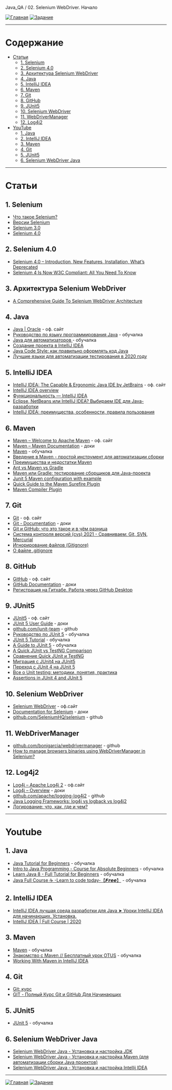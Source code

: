 Java_QA / 02. Selenium WebDriver. Начало

[![Главная](https://img.shields.io/badge/-Главная-aaccee)](README.md)
[![Задание](https://img.shields.io/badge/-Задание-99ffee)](3.%20Задание.md)

***

# Содержание

* [Статьи](#статьи)
  * [1. Selenium](#1-selenium)
  * [2. Selenium 4.0](#2-selenium-40)
  * [3. Архитектура Selenium WebDriver](#3-архитектура-selenium-webdriver)
  * [4. Java](#4-java)
  * [5. IntelliJ IDEA](#5-intellij-idea)
  * [6. Maven](#6-maven)
  * [7. Git](#7-git)
  * [8. GitHub](#8-github)
  * [9. JUnit5](#9-junit5)
  * [10. Selenium WebDriver](#10-selenium-webdriver)
  * [11. WebDriverManager](#11-webdrivermanager)
  * [12. Log4j2](#12-log4j2)
* [YouTube](#youtube)
  * [1. Java](#1-java)
  * [2. IntelliJ IDEA](#2-intellij-idea)
  * [3. Maven](#3-maven)
  * [4. Git](#4-git)
  * [5. JUnit5](#5-junit5)
  * [6. Selenium WebDriver Java](#6-selenium-webdriver-java)

***

# Статьи

## 1. Selenium

* [Что такое Selenium?](https://www.software-testing.ru/library/testing/functional-testing/1737-what-is-selenium)
* [Версии Selenium](https://www.perfecto.io/blog/selenium-latest-version-selenium-releases)
* [Selenium 3.0](https://seleniumhq.wordpress.com/2016/10/13/selenium-3-0-out-now/)
* [Selenium 4.0](https://habr.com/ru/company/otus/blog/452198/)

## 2. Selenium 4.0

* [Selenium 4.0 – Introduction, New Features, Installation, What’s Deprecated](https://www.softwaretestingmaterial.com/selenium-4/)
* [Selenium 4 Is Now W3C Compliant: All You Need To Know](https://www.lambdatest.com/blog/selenium4-w3c-webdriver-protocol/)

## 3. Архитектура Selenium WebDriver

* [A Comprehensive Guide To Selenium WebDriver Architecture](https://medium.com/edureka/selenium-webdriver-architecture-565e2db26dd5)

## 4. Java

* [Java | Oracle](https://www.java.com/ru/) - оф. сайт
* [Руководство по языку программирования Java](https://metanit.com/java/tutorial/) - обучалка
* [Java для автоматизаторов ](https://comaqa.gitbook.io/java-automation/) - обучалка
* [Создание проекта в IntelliJ IDEA](https://javarush.ru/groups/posts/intellij-idea)
* [Java Code Style: как правильно оформлять код Java](https://skillbox.ru/media/base/java_code_style_kak_pravilno_oformlyat_kod_java/)
* [Лучшие языки для автоматизации тестирования в 2020 году](https://itproger.com/news/luchshie-yaziki-dlya-avtomatizatsii-testirovaniya-v-2020-godu)

## 5. IntelliJ IDEA

* [IntelliJ IDEA: The Capable & Ergonomic Java IDE by JetBrains](https://www.jetbrains.com/idea/) - оф. сайт
* [IntelliJ IDEA overview](https://www.jetbrains.com/help/idea/discover-intellij-idea.html)
* [Функциональность — IntelliJ IDEA](https://www.jetbrains.com/ru-ru/idea/features/)
* [Eclipse, NetBeans или IntelliJ IDEA? Выбираем IDE для Java-разработки](https://javarush.ru/groups/posts/1642-eclipse-netbeans-ili-intellij-idea-vihbiraem-ide-dlja-java-razrabotki)
* [IntelliJ IDEA: преимущества, особенности, правила пользования](https://bayguzin.ru/main/uroki/soft/programma-intellij-idea-preimushchestva-osobennosti-pravila-polzovaniya.html)

## 6. Maven

* [Maven – Welcome to Apache Maven](https://maven.apache.org/) - оф. сайт
* [Maven – Maven Documentation](https://maven.apache.org/guides/index.html) - доки
* [Maven](https://www.jetbrains.com/help/idea/maven-support.html) - обучалка
* [Введение в Maven - простой инструмент для автоматизации сборки ](https://itgap.ru/post/vvedenie-v-maven)
* [Преимущества и недостатки Maven](https://www.examclouds.com/ru/java/java-core-russian/maven)
* [Ant vs Maven vs Gradle](https://www.baeldung.com/ant-maven-gradle)
* [Maven или Gradle: тестирование сборщиков для Java-проекта](https://otus.ru/nest/post/246/)
* [Junit 5 Maven configuration with example](https://javabydeveloper.com/junit-5-maven-example/)
* [Quick Guide to the Maven Surefire Plugin](https://www.baeldung.com/maven-surefire-plugin)
* [Maven Compiler Plugin](https://www.baeldung.com/maven-compiler-plugin)

## 7. Git

* [Git](https://git-scm.com/) - оф. сайт
* [Git - Documentation](https://git-scm.com/doc) - доки
* [Git и GitHub: что это такое и в чём разница](https://tproger.ru/translations/difference-between-git-and-github/)
* [Система контроля версий (cvs) 2021 - Сравниваем: Git, SVN, Mercurial](https://biz30.timedoctor.com/ru/c%D0%B8%D1%81%D1%82%D0%B5%D0%BC%D0%B0-%D0%BA%D0%BE%D0%BD%D1%82%D1%80%D0%BE%D0%BB%D1%8F-%D0%B2%D0%B5%D1%80%D1%81%D0%B8%D0%B9/)
* [Игнорирование файлов (Gitignore)](https://ru.hexlet.io/courses/intro_to_git/lessons/gitignore/theory_unit)
* [О файле .gitignore](https://tyapk.ru/blog/post/gitignore)

## 8. GitHub

* [GitHub](https://github.com/) - оф. сайт
* [GitHub Documentation](https://docs.github.com/en) - доки
* [Регистрация на Гитхабе. Работа через GitHub Desktop](https://htmlacademy.ru/blog/boost/tools/register-on-github-work-with-github-desktop)

## 9. JUnit5

* [JUnit5](https://junit5/) - оф. сайт
* [JUnit 5 User Guide](https://junit.org/junit5/docs/current/user-guide/) - доки
* [github.com/junit-team](https://github.com/junit-team) - github
* [Руководство по JUnit 5](https://www.codeflow.site/ru/article/junit-5) - обучалка
* [JUnit 5 Tutorial](https://github.com/howtoprogram/junit5-tutorial) - обучалка
* [A Guide to JUnit 5](https://www.baeldung.com/junit-5) - обучалка
* [A Quick JUnit vs TestNG Comparison](https://www.baeldung.com/junit-vs-testng)
* [Сравнение Quick JUnit и TestNG](https://www.codeflow.site/ru/article/junit-vs-testng)
* [Миграция с JUnit4 на JUnit5](https://topjava.ru/blog/migratsiya-s-junit4-na-junit5)
* [Переход с JUnit 4 на JUnit 5](https://www.codeflow.site/ru/article/junit-5-migration)
* [Все о Unit testing: методики, понятия, практика](https://javarush.ru/groups/posts/2500-vse-o-unit-testing-metodiki-ponjatija-praktika)
* [Assertions in JUnit 4 and JUnit 5 ](https://www.baeldung.com/junit-assertions)

## 10. Selenium WebDriver

* [Selenium WebDriver](https://www.selenium.dev/) - оф.сайт
* [Documentation for Selenium](https://www.selenium.dev/documentation/en/getting_started/quick/) - доки
* [github.com/SeleniumHQ/selenium](https://github.com/SeleniumHQ/selenium) - github

## 11. WebDriverManager

* [github.com/bonigarcia/webdrivermanager](https://github.com/bonigarcia/webdrivermanager) - github
* [How to manage browsers binaries using WebDriverManager in Selenium?](https://www.toolsqa.com/selenium-webdriver/webdrivermanager/)

## 12. Log4j2

* [Log4j – Apache Log4j 2](https://logging.apache.org/log4j/2.x/index.html) - оф.сайт
* [Log4j – Overview](https://logging.apache.org/log4j/2.x/manual/index.html) - доки
* [github.com/apache/logging-log4j2](https://github.com/apache/logging-log4j2) - github
* [Java Logging Frameworks: log4j vs logback vs log4j2 ](https://stackify.com/compare-java-logging-frameworks/)
* [Логирование: что, как, где и чем?](https://javarush.ru/groups/posts/2388-logirovanie-chto-kak-gde-i-chem)

***

# Youtube

## 1. Java

* [Java Tutorial for Beginners](https://www.youtube.com/watch?v=eIrMbAQSU34&ab_channel=ProgrammingwithMosh) - обучалка
* [Intro to Java Programming - Course for Absolute Beginners](https://www.youtube.com/watch?v=GoXwIVyNvX0&ab_channel=freeCodeCamp.org) - обучалка
* [Learn Java 8 - Full Tutorial for Beginners](https://www.youtube.com/watch?v=grEKMHGYyns&ab_channel=freeCodeCamp.org) - обучалка
* [Java Full Course ☕ -Learn to code today-【𝙁𝙧𝙚𝙚】](https://www.youtube.com/watch?v=xk4_1vDrzzo&ab_channel=BroCode) - обучалка

## 2. IntelliJ IDEA

* [IntelliJ IDEA лучшая среда разработки для Java ➤ Уроки IntelliJ IDEA для начинающих. Установка.](https://www.youtube.com/watch?v=hQbwxjoyGXw&ab_channel=ITVDN)
* [IntelliJ IDEA | Full Course | 2020](https://www.youtube.com/watch?v=yefmcX57Eyg&ab_channel=Amigoscode)

## 3. Maven

* [Maven](https://www.youtube.com/playlist?list=PLnh8EajVFTl5fusY9MRBEOoLjbv8Trms5) - обучалка
* [Знакомство с Maven // Бесплатный урок OTUS](https://www.youtube.com/watch?v=Sm6QooVMt6k&ab_channel=OTUS%D0%9E%D0%BD%D0%BB%D0%B0%D0%B9%D0%BD-%D0%BE%D0%B1%D1%80%D0%B0%D0%B7%D0%BE%D0%B2%D0%B0%D0%BD%D0%B8%D0%B5) - обучалка
* [Working With Maven in IntelliJ IDEA](https://www.youtube.com/watch?v=pt3uB0sd5kY&ab_channel=IntelliJIDEAbyJetBrains)

## 4. Git

* [Git: курс](https://www.youtube.com/playlist?list=PLDyvV36pndZFHXjXuwA_NywNrVQO0aQqb)
* [GIT - Полный Курс Git и GitHub Для Начинающих](https://www.youtube.com/watch?v=O00FTZDxD0o&ab_channel=BogdanStashchuk)

## 5. JUnit5

* [JUnit 5](https://www.youtube.com/playlist?list=PLnh8EajVFTl5AqvBosxUefReW4nC35P0x) - обучалка

## 6. Selenium WebDriver Java

* [Selenium WebDriver Java - Установка и настройка JDK](https://www.youtube.com/watch?v=Zohag-h7pbA&list=PLqI7fVfYcYUfxN-F3hyyMkCZf8vtanfY8&index=6)
* [Selenium WebDriver Java - Установка и настройка Maven (для автоматизации сборки Java проектов)](https://www.youtube.com/watch?v=ATX5iZYLFNc&list=PLqI7fVfYcYUfxN-F3hyyMkCZf8vtanfY8&index=7&t=2s)
* [Selenium WebDriver Java - Установка и настройка Intellij IDEA](https://www.youtube.com/watch?v=DJMlBD2iJhw&list=PLqI7fVfYcYUfxN-F3hyyMkCZf8vtanfY8&index=8)

***

[![Главная](https://img.shields.io/badge/-Главная-aaccee)](README.md)
[![Задание](https://img.shields.io/badge/-Задание-99ffee)](3.%20Задание.md)